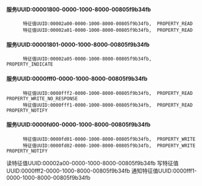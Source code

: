  #### 服务UUID:00001800-0000-1000-8000-00805f9b34fb
          特征值UUID:00002a00-0000-1000-8000-00805f9b34fb,  PROPERTY_READ
          特征值UUID:00002a01-0000-1000-8000-00805f9b34fb,  PROPERTY_READ
 #### 服务UUID:00001801-0000-1000-8000-00805f9b34fb
          特征值UUID:00002a05-0000-1000-8000-00805f9b34fb,  PROPERTY_INDICATE
 #### 服务UUID:0000fff0-0000-1000-8000-00805f9b34fb
          特征值UUID:0000fff2-0000-1000-8000-00805f9b34fb,  PROPERTY_READ PROPERTY_WRITE_NO_RESPONSE
          特征值UUID:0000fff1-0000-1000-8000-00805f9b34fb,  PROPERTY_READ PROPERTY_NOTIFY
 #### 服务UUID:0000fd00-0000-1000-8000-00805f9b34fb
          特征值UUID:0000fd01-0000-1000-8000-00805f9b34fb,  PROPERTY_WRITE
          特征值UUID:0000fd02-0000-1000-8000-00805f9b34fb,  PROPERTY_WRITE PROPERTY_NOTIFY
 
 读特征值UUID:00002a00-0000-1000-8000-00805f9b34fb
 写特征值UUID:0000fff2-0000-1000-8000-00805f9b34fb
 通知特征值UUID:0000fff1-0000-1000-8000-00805f9b34fb
